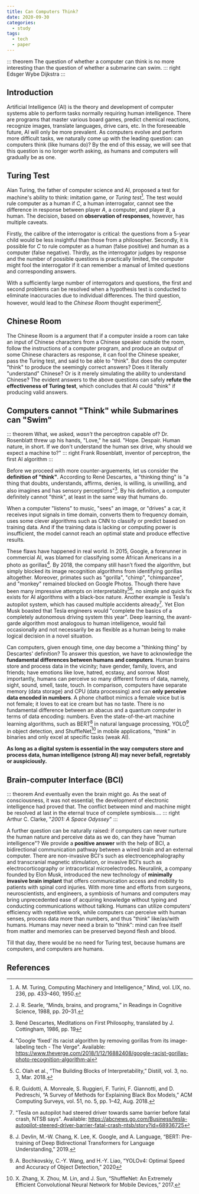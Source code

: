 ```yaml
---
title: Can Computers Think?
date: 2020-09-30
categories:
  - study
tags:
  - tech
  - paper
---
```


::: theorem
The question of whether a computer can think is no more interesting than the question of whether a submarine can swim.
::: right
Edsger Wybe Dijkstra
:::

## Introduction

Artificial Intelligence (AI) is the theory and development of computer systems able to perform tasks normally requiring human intelligence. There are programs that master various board games, predict chemical reactions, recognize images, translate languages, drive cars, etc. In the foreseeable future, AI will only be more prevalent. As computers evolve and perform more difficult tasks, we naturally come up with the leading question: can computers think (like humans do)? By the end of this essay, we will see that this question is no longer worth asking, as humans and computers will gradually be as one.

## Turing Test

Alan Turing, the father of computer science and AI, proposed a test for machine's ability to think: imitation game, or _Turing test_[^1]. The test would rule computer as a human if $C$, a human interrogator, cannot see the difference in response between player $A$, a computer, and player $B$, a human. The decision, based on **observation of responses**, however, has multiple caveats.

Firstly, the calibre of the interrogator is critical: the questions from a 5-year child would be less insightful than those from a philosopher. Secondly, it is possible for $C$ to rule computer as a human (false positive) and human as a computer (false negative). Thirdly, as the interrogator judges by response and the number of possible questions is practically limited, the computer might fool the interrogator if it can remember a manual of limited questions and corresponding answers.

With a sufficiently large number of interrogators and questions, the first and second problems can be resolved when a hypothesis test is conducted to eliminate inaccuracies due to individual differences. The third question, however, would lead to the _Chinese Room_ thought experiment[^2].

## Chinese Room

The Chinese Room is a argument that if a computer inside a room can take an input of Chinese characters from a Chinese speaker outside the room, follow the instructions of a computer program, and produce an output of some Chinese characters as response, it can fool the Chinese speaker, pass the Turing test, and said to be able to "think". But does the computer "think" to produce the seemingly correct answers? Does it literally "understand" Chinese? Or is it merely simulating the ability to understand Chinese? The evident answers to the above questions can safely **refute the effectiveness of Turing test**, which concludes that AI could "think" if producing valid answers.

## Computers cannot "Think" while Submarines can "Swim"

::: theorem
What, we asked, _wasn't_ the perceptron capable of? Dr. Rosenblatt threw up his hands, "Love," he said. "Hope. Despair. Human nature, in short. If we don't understand the human sex drive, why should we expect a machine to?"
::: right
Frank Rosenblatt, inventor of perceptron, the first AI algorithm
:::

Before we proceed with more counter-arguements, let us consider the **definition of "think"**. According to René Descartes, a "thinking thing" is "a thing that doubts, understands, affirms, denies, is willing, is unwilling, and also imagines and has sensory perceptions"[^3]. By his definition, a computer definitely cannot "think", at least in the same way that humans do.

When a computer "listens" to music, "sees" an image, or "drives" a car, it receives input signals in time domain, converts them to frequency domain, uses some clever algorithms such as CNN to classify or predict based on training data. And if the training data is lacking or computing power is insufficient, the model cannot reach an optimal state and produce effective results.

These flaws have happened in real world. In 2015, Google, a forerunner in commercial AI, was blamed for classifying some African Americans in a photo as gorillas[^4]. By 2018, the company still hasn’t fixed the algorithm, but simply blocked its image recognition algorithms from identifying gorillas altogether. Moreover, primates such as "gorilla", "chimp", "chimpanzee", and "monkey" remained blocked on Google Photos. Though there have been many impressive attempts on interpretablity[^5][^6], no simple and quick fix exists for AI algorithms with a black-box nature. Another example is Tesla's autopilot system, which has caused multiple accidents already[^7]. Yet Elon Musk boasted that Tesla engineers would "complete the basics of a completely autonomous driving system this year". Deep learning, the avant-garde algorithm most analogous to human intelligence, would fail occasionally and not necessarily be as flexible as a human being to make logical decision in a novel situation.

Can computers, given enough time, one day become a "thinking thing" by Descartes' definition? To answer this question, we have to acknowledge the **fundamental differences between humans and computers**. Human brains store and process data in the vicinity; have gender, family, lovers, and friends; have emotions like love, hatred, ecstasy, and sorrow. Most importantly, humans can perceive so many different forms of data, namely, sight, sound, smell, taste, touch. In comparison, computers have separate memory (data storage) and CPU (data processing) and can **only perceive data encoded in numbers**. A phone chatbot mimics a female voice but is not female; it loves to eat ice cream but has no taste. There is no fundamental difference between an abacus and a quantum computer in terms of data encoding: numbers. Even the state-of-the-art machine learning algorithms, such as BERT[^8] in natural language processing, YOLO[^9] in object detection, and ShuffleNet[^10] in mobile applications, "think" in binaries and only excel at specific tasks (weak AI).

<!-- Thus, a more valid question than the previous one would be: can computers mimic human brains, i.e., can digital circuits form our nervous systems? This answer, however, has to do with neuromorphic computing -->

**As long as a digital system is essential in the way computers store and process data, human intelligence (strong AI) may never befall, regretably or auspiciously.**

## Brain-computer Interface (BCI)

::: theorem
And eventually even the brain might go. As the seat of consciousness, it was not essential; the development of electronic intelligence had proved that. The conflict between mind and machine might be resolved at last in the eternal truce of complete symbiosis....
::: right
Arthur C. Clarke, "_2001: A Space Odyssey_"
:::

A further question can be naturally raised: if computers can never nurture the human nature and perceive data as we do, can they have "human intelligence"? We provide a **positive answer** with the help of BCI, a bidirectional communication pathway between a wired brain and an external computer. There are non-invasive BCI's such as electroencephalography and transcranial magnetic stimulation, or invasive BCI's such as electrocorticography or intracortical microelectrodes. Neuralink, a company founded by Elon Musk, introduced the new technology of **minimally invasive brain implant** that offers communication access and mobility to patients with spinal cord injuries. With more time and efforts from surgeons, neuroscientists, and engineers, a symbiosis of humans and computers may bring unprecedented ease of acquiring knowledge without typing and conducting communications without talking. Humans can utilize computers' efficiency with repetitive work, while computers can perceive with human senses, process data more than numbers, and thus "think" like/as/with humans. Humans may never need a brain to "think": mind can free itself from matter and memories can be preserved beyond flesh and blood.

Till that day, there would be no need for Turing test, because humans are computers, and computers are humans.

## References

[^1]: A. M. Turing, Computing Machinery and Intelligence,” Mind, vol. LIX, no. 236, pp. 433–460, 1950.‌
[^2]: J. R. Searle, “Minds, brains, and programs,” in Readings in Cognitive Science, 1988, pp. 20–31.
[^3]: René Descartes, Meditations on First Philosophy, translated by J. Cottingham, 1986, pp. 19
[^4]: "Google ‘fixed’ its racist algorithm by removing gorillas from its image-labeling tech - The Verge". Available: https://www.theverge.com/2018/1/12/16882408/google-racist-gorillas-photo-recognition-algorithm-ai
[^5]: C. Olah et al., “The Building Blocks of Interpretability,” Distill, vol. 3, no. 3, Mar. 2018.
[^6]: R. Guidotti, A. Monreale, S. Ruggieri, F. Turini, F. Giannotti, and D. Pedreschi, “A Survey of Methods for Explaining Black Box Models,” ACM Computing Surveys, vol. 51, no. 5, pp. 1–42, Aug. 2018.
[^7]: "Tesla on autopilot had steered driver towards same barrier before fatal crash, NTSB says". Available: https://abcnews.go.com/Business/tesla-autopilot-steered-driver-barrier-fatal-crash-ntsb/story?id=68936725
[^8]: J. Devlin, M.-W. Chang, K. Lee, K. Google, and A. Language, “BERT: Pre-training of Deep Bidirectional Transformers for Language Understanding,” 2019.
[^9]: A. Bochkovskiy, C.-Y. Wang, and H.-Y. Liao, “YOLOv4: Optimal Speed and Accuracy of Object Detection,” 2020
[^10]: X. Zhang, X. Zhou, M. Lin, and J. Sun, “ShuffleNet: An Extremely Efficient Convolutional Neural Network for Mobile Devices,” 2017.
